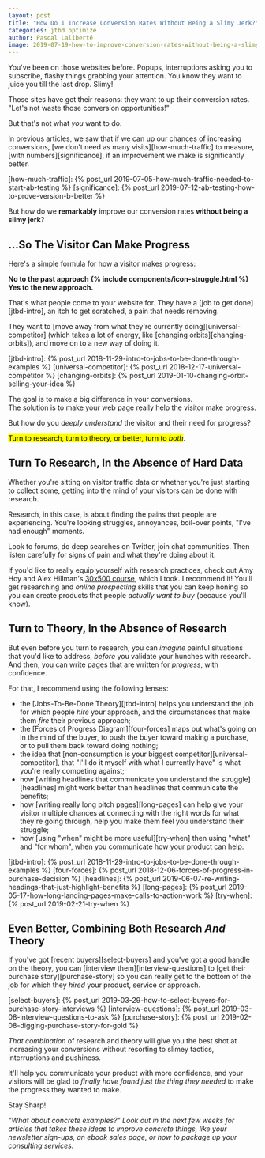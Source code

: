```yaml
---
layout: post
title: "How Do I Increase Conversion Rates Without Being a Slimy Jerk?"
categories: jtbd optimize
author: Pascal Laliberté
image: 2019-07-19-how-to-improve-conversion-rates-without-being-a-slimy-jerk.jpg
---
```


You've been on those websites before. Popups, interruptions asking you to subscribe, flashy things grabbing your attention. You know they want to juice you till the last drop. Slimy!

Those sites have got their reasons: they want to up their conversion rates. "Let's not waste those conversion opportunities!"

But that's not what _you_ want to do.

In previous articles, we saw that if we can up our chances of increasing conversions, [we don't need as many visits][how-much-traffic] to measure, [with numbers][significance], if an improvement we make is significantly better.

[how-much-traffic]: {% post_url 2019-07-05-how-much-traffic-needed-to-start-ab-testing %}
[significance]: {% post_url 2019-07-12-ab-testing-how-to-prove-version-b-better %}

But how do we **remarkably** improve our conversion rates **without being a slimy jerk**?

## ...So The Visitor Can Make Progress

Here's a simple formula for how a visitor makes progress: 

**No to the past approach {% include components/icon-struggle.html %} Yes to the new approach.**

That's what people come to your website for. They have a [job to get done][jtbd-intro], an itch to get scratched, a pain that needs removing. 

They want to [move away from what they're currently doing][universal-competitor] (which takes a lot of energy, like [changing orbits][changing-orbits]), and move on to a new way of doing it.

[jtbd-intro]: {% post_url 2018-11-29-intro-to-jobs-to-be-done-through-examples %}
[universal-competitor]: {% post_url 2018-12-17-universal-competitor %}
[changing-orbits]: {% post_url 2019-01-10-changing-orbit-selling-your-idea %}

The goal is to make a big difference in your conversions.  
The solution is to make your web page really help the visitor make progress.

But how do you _deeply understand_ the visitor and their need for progress?

<mark>Turn to research, turn to theory, or better, turn to <em>both</em></mark>.

## Turn To Research, In the Absence of Hard Data

Whether you're sitting on visitor traffic data or whether you're just starting to collect some, getting into the mind of your visitors can be done with research.

Research, in this case, is about finding the pains that people are experiencing. You're looking struggles, annoyances, boil-over points, "I've had enough" moments.

Look to forums, do deep searches on Twitter, join chat communities. Then listen carefully for signs of pain and what they're doing about it.

If you'd like to really equip yourself with research practices, check out Amy Hoy and Alex Hillman's [30x500 course][30x500], which I took. I recommend it! You'll get researching and _online prospecting_ skills that you can keep honing so you can create products that people _actually want to buy_ (because you'll know).

[30x500]: https://30x500.com/

## Turn to Theory, In the Absence of Research

But even before you turn to research, you can _imagine_ painful situations that you'd like to address, _before_ you validate your hunches with research. And then, you can write pages that are written for _progress_, with confidence.

For that, I recommend using the following lenses:

* the [Jobs-To-Be-Done Theory][jtbd-intro] helps you understand the job for which people _hire_ your approach, and the circumstances that make them _fire_ their previous approach;
* the [Forces of Progress Diagram][four-forces] maps out what's going on in the mind of the buyer, to push the buyer toward making a purchase, or to pull them back toward doing nothing;
* the idea that [non-consumption is your biggest competitor][universal-competitor], that "I'll do it myself with what I currently have" is what you're really competing against;
* how [writing headlines that communicate you understand the struggle][headlines] might work better than headlines that communicate the benefits;
* how [writing really long pitch pages][long-pages] can help give your visitor multiple chances at connecting with the right words for what they're going through, help you make them feel you understand their struggle;
* how [using "when" might be more useful][try-when] then using "what" and "for whom", when you communicate how your product can help.

[jtbd-intro]: {% post_url 2018-11-29-intro-to-jobs-to-be-done-through-examples %}
[four-forces]: {% post_url 2018-12-06-forces-of-progress-in-purchase-decision %}
[headlines]: {% post_url 2019-06-07-re-writing-headings-that-just-highlight-benefits %}
[long-pages]: {% post_url 2019-05-17-how-long-landing-pages-make-calls-to-action-work %}
[try-when]: {% post_url 2019-02-21-try-when %}

## Even Better, Combining Both Research _And_ Theory

If you've got [recent buyers][select-buyers] and you've got a good handle on the theory, you can [interview them][interview-questions] to [get their purchase story][purchase-story] so you can really get to the bottom of the job for which they _hired_ your product, service or approach.

[select-buyers]: {% post_url 2019-03-29-how-to-select-buyers-for-purchase-story-interviews %}
[interview-questions]: {% post_url 2019-03-08-interview-questions-to-ask %}
[purchase-story]: {% post_url 2019-02-08-digging-purchase-story-for-gold %}

_That combination_ of research and theory will give you the best shot at increasing your conversions without resorting to slimey tactics, interruptions and pushiness.

It'll help you communicate your product with more confidence, and your visitors will be glad to _finally have found just the thing they needed_ to make the progress they wanted to make.

Stay Sharp!

_"What about concrete examples?" Look out in the next few weeks for articles that takes these ideas to improve concrete things, like your newsletter sign-ups, an ebook sales page, or how to package up your consulting services._
